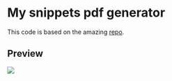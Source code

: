 # My snippets pdf generator

This code is based on the amazing [repo](https://github.com/AbdeltwabMF/reference-materials).

## Preview
![](Preview.png)

